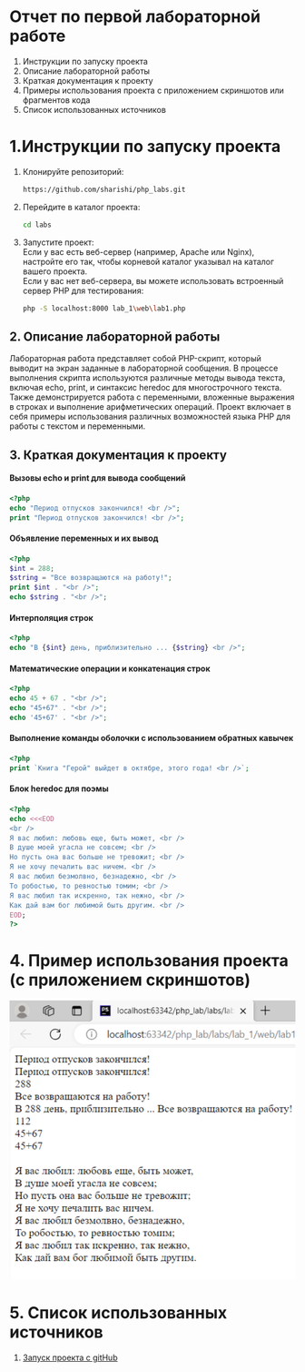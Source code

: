 # Отчет по первой лабораторной работе

1. Инструкции по запуску проекта
2. Описание лабораторной работы
3. Краткая документация к проекту
4. Примеры использования проекта с приложением скриншотов или фрагментов кода
5. Список использованных источников

# 1.Инструкции по запуску проекта

1. Клонируйте репозиторий:
   ```bash
   https://github.com/sharishi/php_labs.git
2. Перейдите в каталог проекта:
   ```bash 
   cd labs
3. Запустите проект:  
   Если у вас есть веб-сервер (например, Apache или Nginx), настройте его так, чтобы корневой каталог указывал на
   каталог вашего проекта.  
   Если у вас нет веб-сервера, вы можете использовать встроенный сервер PHP для тестирования:
   ```bash 
   php -S localhost:8000 lab_1\web\lab1.php

## 2. Описание лабораторной работы

Лабораторная работа представляет собой PHP-скрипт, который выводит на экран заданные в лабораторной сообщения. В
процессе выполнения скрипта используются различные методы вывода текста, включая echo, print, и синтаксис heredoc для
многострочного текста. Также демонстрируется работа с переменными, вложенные выражения в строках и выполнение
арифметических операций. Проект включает в себя примеры использования различных возможностей языка PHP для работы с
текстом и переменными.

## 3. Краткая документация к проекту

#### Вызовы echo и print для вывода сообщений

```php
<?php
echo "Период отпусков закончился! <br />";
print "Период отпусков закончился! <br />";
```

#### Объявление переменных и их вывод

```php
<?php
$int = 288;
$string = "Все возвращаются на работу!";
print $int . "<br />";
echo $string . "<br />";
```

#### Интерполяция строк

```php
<?php
echo "В {$int} день, приблизительно ... {$string} <br />";
```

#### Математические операции и конкатенация строк

```php
<?php
echo 45 + 67 . "<br />";
echo "45+67" . "<br />";
echo '45+67' . "<br />";
```

#### Выполнение команды оболочки с использованием обратных кавычек

```php
<?php
print `Книга "Герой" выйдет в октябре, этого года! <br />`;
```

#### Блок heredoc для поэмы

```php
<?php
echo <<<EOD
<br />
Я вас любил: любовь еще, быть может, <br />
В душе моей угасла не совсем; <br />
Но пусть она вас больше не тревожит; <br />
Я не хочу печалить вас ничем. <br />
Я вас любил безмолвно, безнадежно, <br />
То робостью, то ревностью томим; <br />
Я вас любил так искренно, так нежно, <br />
Как дай вам бог любимой быть другим. <br />
EOD;
?>
```

# 4. Пример использования проекта (с приложением скриншотов)

![Пример работы программы](images/img.png)

# 5. Список использованных источников

1. [Запуск проекта с gitHub](https://www.youtube.com/watch?v=6fHsk1v3qys)
<!-- 2. [Документация по composter.json](https://getcomposer.org/doc/04-schema.md#json-schema)-->